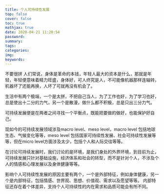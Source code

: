 ```yaml
---
title: 个人可持续性发展
top: false
cover: false
toc: true
mathjax: true
date: 2020-04-21 11:28:54
password:
summary:
tags:
categories:
img:
keywords:
---
```


不要很拼 人们常说，身体是革命的本钱，年轻人最大的资本是什么，那就是年轻，年轻便意味着精力旺盛，身体好，可人终究是人，不可能像机器那样连轴转，机器坏了还能再换，人坏了可就再没有机会了。

生活中有两个极端，一个是太拼，不把自己当人，为了工作也好，为了学习也好，总是使出十二分的力气，另一个是散漫，做什么都不积极，总是只出三分力气。

可持续发展便是在两者之间寻找一个平衡点，既能把要做的做好，也能保护好自己。

现如今的可持续发展领域涉及macro level、meso level，macro level 包括地球生态、气候变化等等，meso level 包括国家可持续性发展、社会可持续性发展等等，但在micro level方面涉及太少，包括个人和人际交往等等。

在讨论可持续发展时，我们讨论的是环境，是我们身处的外界环境，到目前为止，可持续发展只针对基础设施，经济体系和社会的转型，而不是针对个人，不涉及个人的情感和心理发展以及身体健康等等。

影响个人可持续性发展的原因主要有两个，一个是外部特征，例如身体健康，另一个是内部特征，包括情感、世界观、思想、价值观、需求以及愿望等等。 内部特征还存在着个体差异，支持个人可持续性的内在需求和品质可能会有所不同。 